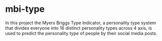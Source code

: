 # mbi-type
In this project the Myers Briggs Type Indicator, a personality type system that divides everyone into 16 distinct personality types across 4 axis, is used to predict the personality type of people by their social media posts.
